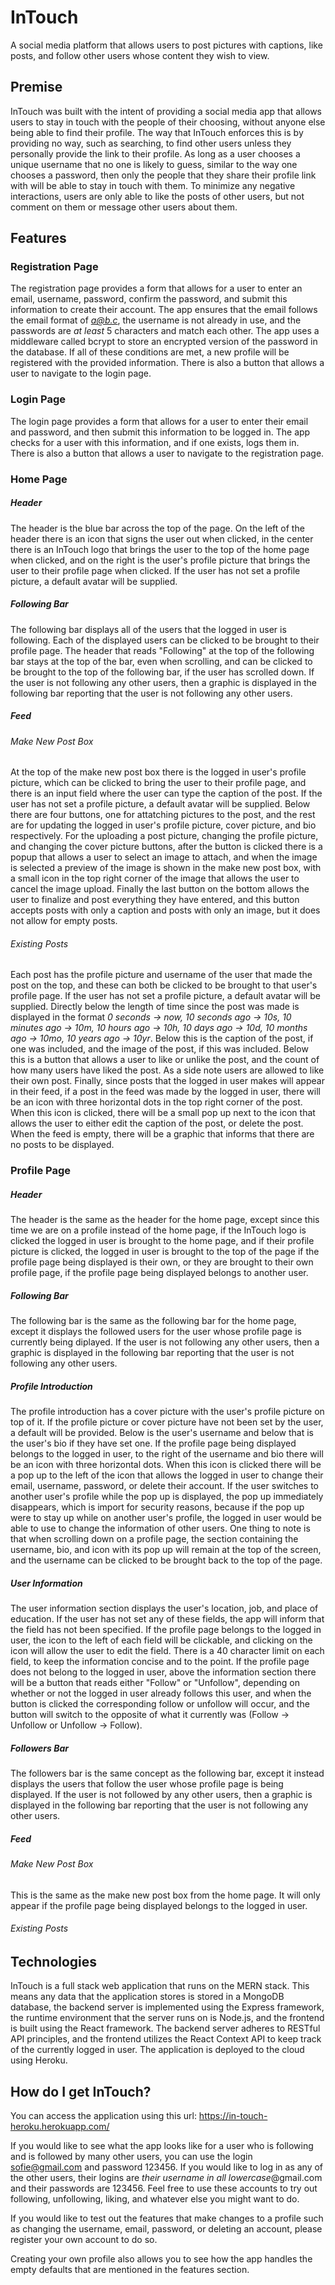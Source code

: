 # InTouch
A social media platform that allows users to post pictures with captions, like posts, and follow other users whose content they wish to view.

## Premise
InTouch was built with the intent of providing a social media app that allows users to stay in touch with the people of their choosing, without anyone else being able to find their profile. The way that InTouch enforces this is by providing no way, such as searching, to find other users unless they personally provide the link to their profile. As long as a user chooses a unique username that no one is likely to guess, similar to the way one chooses a password, then only the people that they share their profile link with will be able to stay in touch with them. To minimize any negative interactions, users are only able to like the posts of other users, but not comment on them or message other users about them.

## Features
### Registration Page
The registration page provides a form that allows for a user to enter an email, username, password, confirm the password, and submit this information to create their account. The app ensures that the email follows the email format of *a@b.c*, the username is not already in use, and the passwords are *at least* 5 characters and match each other. The app uses a middleware called bcrypt to store an encrypted version of the password in the database. If all of these conditions are met, a new profile will be registered with the provided information. There is also a button that allows a user to navigate to the login page.

### Login Page
The login page provides a form that allows for a user to enter their email and password, and then submit this information to be logged in. The app checks for a user with this information, and if one exists, logs them in. There is also a button that allows a user to navigate to the registration page.

### Home Page 
##### Header
The header is the blue bar across the top of the page. On the left of the header there is an icon that signs the user out when clicked, in the center there is an InTouch logo that brings the user to the top of the home page when clicked, and on the right is the user's profile picture that brings the user to their profile page when clicked. If the user has not set a profile picture, a default avatar will be supplied.

##### Following Bar
The following bar displays all of the users that the logged in user is following. Each of the displayed users can be clicked to be brought to their profile page. The header that reads "Following" at the top of the following bar stays at the top of the bar, even when scrolling, and can be clicked to be brought to the top of the following bar, if the user has scrolled down. If the user is not following any other users, then a graphic is displayed in the following bar reporting that the user is not following any other users.

##### Feed
###### Make New Post Box
At the top of the make new post box there is the logged in user's profile picture, which can be clicked to bring the user to their profile page, and there is an input field where the user can type the caption of the post. If the user has not set a profile picture, a default avatar will be supplied. Below there are four buttons, one for attatching pictures to the post, and the rest are for updating the logged in user's profile picture, cover picture, and bio respectively. For the uploading a post picture, changing the profile picture, and changing the cover picture buttons, after the button is clicked there is a popup that allows a user to select an image to attach, and when the image is selected a preview of the image is shown in the make new post box, with a small icon in the top right corner of the image that allows the user to cancel the image upload. Finally the last button on the bottom allows the user to finalize and post everything they have entered, and this button accepts posts with only a caption and posts with only an image, but it does not allow for empty posts.

###### Existing Posts
Each post has the profile picture and username of the user that made the post on the top, and these can both be clicked to be brought to that user's profile page. If the user has not set a profile picture, a default avatar will be supplied. Directly below the length of time since the post was made is displayed in the format *0 seconds -> now, 10 seconds ago -> 10s, 10 minutes ago -> 10m, 10 hours ago -> 10h, 10 days ago -> 10d, 10 months ago -> 10mo, 10 years ago -> 10yr*. Below this is the caption of the post, if one was included, and the image of the post, if this was included. Below this is a button that allows a user to like or unlike the post, and the count of how many users have liked the post. As a side note users are allowed to like their own post. Finally, since posts that the logged in user makes will appear in their feed, if a post in the feed was made by the logged in user, there will be an icon with three horizontal dots in the top right corner of the post. When this icon is clicked, there will be a small pop up next to the icon that allows the user to either edit the caption of the post, or delete the post. When the feed is empty, there will be a graphic that informs that there are no posts to be displayed.

### Profile Page
##### Header
The header is the same as the header for the home page, except since this time we are on a profile instead of the home page, if the InTouch logo is clicked the logged in user is brought to the home page, and if their profile picture is clicked, the logged in user is brought to the top of the page if the profile page being displayed is their own, or they are brought to their own profile page, if the profile page being displayed belongs to another user.

##### Following Bar
The following bar is the same as the following bar for the home page, except it displays the followed users for the user whose profile page is currently being diplayed. If the user is not following any other users, then a graphic is displayed in the following bar reporting that the user is not following any other users.

##### Profile Introduction
The profile introduction has a cover picture with the user's profile picture on top of it. If the profile picture or cover picture have not been set by the user, a default will be provided. Below is the user's username and below that is the user's bio if they have set one. If the profile page being displayed belongs to the logged in user, to the right of the username and bio there will be an icon with three horizontal dots. When this icon is clicked there will be a pop up to the left of the icon that allows the logged in user to change their email, username, password, or delete their account. If the user switches to another user's profile while the pop up is displayed, the pop up immediately disappears, which is import for security reasons, because if the pop up were to stay up while on another user's profile, the logged in user would be able to use to change the information of other users. One thing to note is that when scrolling down on a profile page, the section containing the username, bio, and icon with its pop up will remain at the top of the screen, and the username can be clicked to be brought back to the top of the page.

##### User Information
The user information section displays the user's location, job, and place of education. If the user has not set any of these fields, the app will inform that the field has not been specified. If the profile page belongs to the logged in user, the icon to the left of each field will be clickable, and clicking on the icon will allow the user to edit the field. There is a 40 character limit on each field, to keep the information concise and to the point. If the profile page does not belong to the logged in user, above the information section there will be a button that reads either "Follow" or "Unfollow", depending on whether or not the logged in user already follows this user, and when the button is clicked the corresponding follow or unfollow will occur, and the button will switch to the opposite of what it currently was (Follow -> Unfollow or Unfollow -> Follow).

##### Followers Bar
The followers bar is the same concept as the following bar, except it instead displays the users that follow the user whose profile page is being displayed. If the user is not followed by any other users, then a graphic is displayed in the following bar reporting that the user is not following any other users.

##### Feed
###### Make New Post Box
This is the same as the make new post box from the home page. It will only appear if the profile page being displayed belongs to the logged in user.

###### Existing Posts

## Technologies
InTouch is a full stack web application that runs on the MERN stack. This means any data that the application stores is stored in a MongoDB database, the backend server is implemented using the Express framework, the runtime environment that the server runs on is Node.js, and the frontend is built using the React framework. The backend server adheres to RESTful API principles, and the frontend utilizes the React Context API to keep track of the currently logged in user. The application is deployed to the cloud using Heroku.

## How do I get InTouch?
You can access the application using this url: https://in-touch-heroku.herokuapp.com/

If you would like to see what the app looks like for a user who is following and is followed by many other users, you can use the login sofie@gmail.com and password 123456. If you would like to log in as any of the other users, their logins are *their username in all lowercase*@gmail.com and their passwords are 123456. Feel free to use these accounts to try out following, unfollowing, liking, and whatever else you might want to do.

If you would like to test out the features that make changes to a profile such as changing the username, email, password, or deleting an account, please register your own account to do so.

Creating your own profile also allows you to see how the app handles the empty defaults that are mentioned in the features section.
